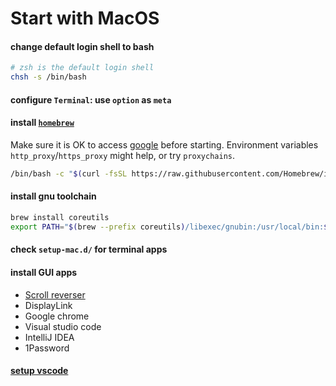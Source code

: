 # Start with MacOS

#### change default login shell to bash

``` sh
# zsh is the default login shell
chsh -s /bin/bash
```

#### configure `Terminal`: use `option` as `meta`

#### install [`homebrew`](https://brew.sh/)

Make sure it is OK to access [google](https://google.com/) before starting. Environment variables `http_proxy`/`https_proxy` might help, or try `proxychains`.

``` bash
/bin/bash -c "$(curl -fsSL https://raw.githubusercontent.com/Homebrew/install/HEAD/install.sh)"
```

#### install gnu toolchain

``` bash
brew install coreutils
export PATH="$(brew --prefix coreutils)/libexec/gnubin:/usr/local/bin:$PATH"
```

#### check `setup-mac.d/` for terminal apps

#### install GUI apps

  - [Scroll reverser](https://pilotmoon.com/scrollreverser/)
  - DisplayLink
  - Google chrome
  - Visual studio code
  - IntelliJ IDEA
  - 1Password

#### [setup vscode](./vscode.md)
